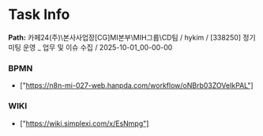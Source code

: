 # Task Info

**Path:** 카페24(주)\본사사업장\[CG]MI본부\MIH그룹\CD팀 / hykim / [338250] 정기 미팅 운영 _ 업무 및 이슈 수집 / 2025-10-01_00-00-00

### BPMN
- ["https://n8n-mi-027-web.hanpda.com/workflow/oNBrb03ZOVeIkPAL"]

### WIKI
- ["https://wiki.simplexi.com/x/EsNmpg"]

